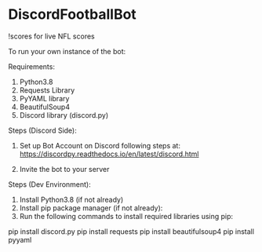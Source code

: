# DiscordFootballBot

!scores for live NFL scores

To run your own instance of the bot:

Requirements:

1. Python3.8
2. Requests Library
3. PyYAML library
4. BeautifulSoup4
5. Discord library (discord.py)

Steps (Discord Side):

1. Set up Bot Account on Discord following steps at:
https://discordpy.readthedocs.io/en/latest/discord.html

2. Invite the bot to your server

Steps (Dev Environment):

1. Install Python3.8 (if not already)
2. Install pip package manager (if not already):
3. Run the following commands to install required libraries using pip:

pip install discord.py
pip install requests
pip install beautifulsoup4
pip install pyyaml
